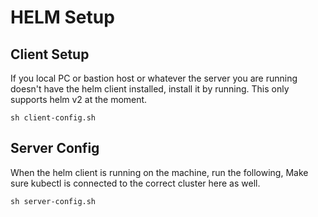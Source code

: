 # HELM Setup

## Client Setup

If you local PC or bastion host or whatever the server you are running doesn't have the helm client installed, install it by running. This only supports helm v2 at the moment.

```sh client-config.sh```


## Server Config

When the helm client is running on the machine, run the following,
Make sure kubectl is connected to the correct cluster here as well.

```sh server-config.sh```